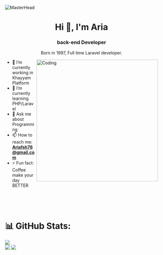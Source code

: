 ![MasterHead](https://www.careerguide.com/career/wp-content/uploads/2020/03/giphy-7.gif)
<br>


<h1 align="center">Hi 👋, I'm Aria</h1>
<h3 align="center">back-end Developer</h3>
<p align="center">Born in 1997,  Full time Laravel developer.</p>


<img align="right" alt="Coding" width="400" src="https://gist.githubusercontent.com/vininjr/d29bb07bdadb41e4b0923bc8fa748b1a/raw/88f20c9d749d756be63f22b09f3c4ac570bc5101/programming.gif">

- 🔭 I’m currently working in Khayyam Platform
- 🌱 I’m currently learning PHP/Laravel
- 💬 Ask me about Programming
- 📫 How to reach me: **Ariafsh76@gmail.com**
- ⚡ Fun fact: Coffee make your day BETTER
</br>
</br>
</br>

# 📊 GitHub Stats:
  ![](https://github-readme-streak-stats.herokuapp.com/?user=ariafsh&theme=dark&hide_border=true)
  </br>
  ![](https://github-readme-stats.vercel.app/api/top-langs/?username=ariafsh&theme=dark&hide_border=true&include_all_commits=false&count_private=true&layout=compact)
  ![](https://github-readme-stats.vercel.app/api?username=ariafsh&theme=dark&hide_border=true&include_all_commits=false&count_private=false)
